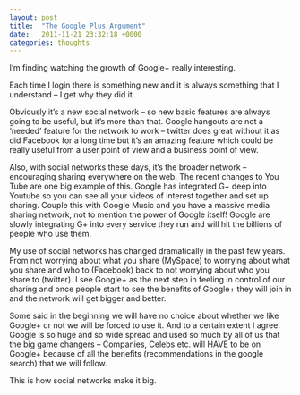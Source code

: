 ```yaml
---
layout: post
title:  "The Google Plus Argument"
date:   2011-11-21 23:32:18 +0000
categories: thoughts
---
```


I’m finding watching the growth of Google+ really interesting.

Each time I login there is something new and it is always something that I understand – I get why they did it.

Obviously it’s a new social network – so new basic features are always going to be useful, but it’s more than that.
Google hangouts are not a ‘needed’ feature for the network to work – twitter does great without it as did Facebook
for a long time but it’s an amazing feature which could be really useful from a user point of view and a business point of view.

Also, with social networks these days, it’s the broader network – encouraging sharing everywhere on the web. The recent changes to You Tube are one big example of this.
Google has integrated G+ deep into Youtube so you can see all your videos of interest together and set up sharing.
Couple this with Google Music and you have a massive media sharing network, not to mention the power of Google itself!
Google are slowly integrating G+ into every service they run and will hit the billions of people who use them.

My use of social networks has changed dramatically in the past few years. From not worrying about what you share (MySpace)
to worrying about what you share and who to (Facebook) back to not worrying about who you share to (twitter). I see Google+
as the next step in feeling in control of our sharing and once people start to see the benefits of Google+ they will join in and the network will get bigger and better.

Some said in the beginning we will have no choice about whether we like Google+ or not we will be forced to use it. And to a
certain extent I agree. Google is so huge and so wide spread and used so much by all of us that the big game changers – Companies,
Celebs etc. will HAVE to be on Google+ because of all the benefits (recommendations in the google search) that we will follow.

This is how social networks make it big.
